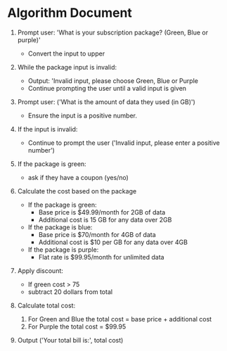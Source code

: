# Algorithm Document

1. Prompt user: 'What is your subscription package? (Green, Blue or purple)'
    - Convert the input to upper


2. While the package input is invalid:
    - Output: 'Invalid input, please choose Green, Blue or Purple
    - Continue prompting the user until a valid input is given


3. Prompt user: ('What is the amount of data they used (in GB)') 
    - Ensure the input is a positive number.


4. If the input is invalid:
   - Continue to prompt the user ('Invalid input, please enter a positive number')


5. If the package is green:
    - ask if they have a coupon (yes/no)


6. Calculate the cost based on the package
    - If the package is green:
      - Base price is $49.99/month for 2GB of data
      - Additional cost is 15 GB for any data over 2GB
    - If the package is blue:
      - Base price is $70/month for 4GB of data
      - Additional cost is $10 per GB for any data over 4GB
    - If the package is purple:
      - Flat rate is $99.95/month for unlimited data


7. Apply discount:
   - If green cost > 75 
   - subtract 20 dollars from total


8. Calculate total cost:
    1. For Green and Blue the total cost = base price + additional cost
    2. For Purple the total cost = $99.95 


9. Output ('Your total bill is:', total cost)

